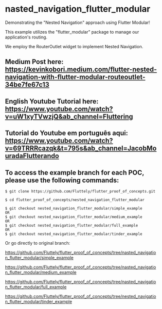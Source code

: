 # nasted_navigation_flutter_modular

Demonstrating the "Nested Navigation" approach using Flutter Modular!

This example utilizes the "flutter_modular" package to manage our application's routing.

We employ the RouterOutlet widget to implement Nested Navigation.

## Medium Post here: https://kevinkobori.medium.com/flutter-nested-navigation-with-flutter-modular-routeoutlet-34be7fe67c13

## English Youtube Tutorial here: https://www.youtube.com/watch?v=uW1xyTVwzjQ&ab_channel=Fluttering

## Tutorial do Youtube em português aqui: https://www.youtube.com/watch?v=69TRRRcazqk&t=795s&ab_channel=JacobMouradaFlutterando

## To access the example branch for each POC, please use the following commands:

```shell
$ git clone https://github.com/Fluttely/flutter_proof_of_concepts.git

$ cd flutter_proof_of_concepts/nested_navigation_flutter_modular

$ git checkout nested_navigation_flutter_modular/simple_example
OR
$ git checkout nested_navigation_flutter_modular/medium_example
OR
$ git checkout nested_navigation_flutter_modular/full_example
OR
$ git checkout nested_navigation_flutter_modular/tinder_example
```

Or go directly to original branch:

https://github.com/Fluttely/flutter_proof_of_concepts/tree/nasted_navigation_flutter_modular/simple_example

https://github.com/Fluttely/flutter_proof_of_concepts/tree/nasted_navigation_flutter_modular/medium_example

https://github.com/Fluttely/flutter_proof_of_concepts/tree/nasted_navigation_flutter_modular/full_example

https://github.com/Fluttely/flutter_proof_of_concepts/tree/nested_navigation_flutter_modular/tinder_example
